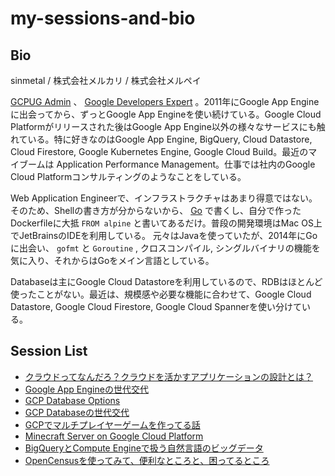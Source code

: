 # my-sessions-and-bio

## Bio

sinmetal / 株式会社メルカリ / 株式会社メルペイ 

[GCPUG Admin](https://gcpug.jp) 、 [Google Developers Expert](https://developers.google.com/experts/people/shingo-ishimura) 。2011年にGoogle App Engineに出会ってから、ずっとGoogle App Engineを使い続けている。Google Cloud Platformがリリースされた後はGoogle App Engine以外の様々なサービスにも触れている。特に好きなのはGoogle App Engine, BigQuery, Cloud Datastore, Cloud Firestore, Google Kubernetes Engine, Google Cloud Build。最近のマイブームは Application Performance Management。仕事では社内のGoogle Cloud Platformコンサルティングのようなことをしている。

Web Application Engineerで、インフラストラクチャはあまり得意ではない。そのため、Shellの書き方が分からないから、 [Go](https://golang.org/) で書くし、自分で作ったDockerfileに大抵 `FROM alpine` と書いてあるだけ。普段の開発環境はMac OS上でJetBrainsのIDEを利用している。
元々はJavaを使っていたが、2014年にGoに出会い、 `gofmt` と `Goroutine` , クロスコンパイル, シングルバイナリの機能を気に入り、それからはGoをメイン言語としている。

Databaseは主にGoogle Cloud Datastoreを利用しているので、RDBはほとんど使ったことがない。最近は、規模感や必要な機能に合わせて、Google Cloud Datastore, Google Cloud Firestore, Google Cloud Spannerを使い分けている。

## Session List

* [クラウドってなんだろ？クラウドを活かすアプリケーションの設計とは？](https://docs.google.com/presentation/d/1WOnNqXKVDSWkgMnct66ml9wpW2ooAi2CMwVMRWTC2ck/edit#slide=id.g3cf2532adc_0_136)
* [Google App Engineの世代交代](https://docs.google.com/presentation/d/1trxz4_ksRyHdj2cAGVKiy3gtx7q1-AE06XbzLraBD44/edit#slide=id.p)
* [GCP Database Options](https://docs.google.com/presentation/d/1ndCwz8hIDOvUBqHXwHc7oDB3Cs0lSRa7M4PGfapy7zQ/edit#slide=id.g3cf2532adc_0_136)
* [GCP Databaseの世代交代](https://docs.google.com/presentation/d/11Jp1gt-n8LxVgrHBRy1ym6iJMsKww-mit1A00IS-oHk/edit#slide=id.g3cf2532adc_0_136)
* [GCPでマルチプレイヤーゲームを作ってる話](https://docs.google.com/presentation/d/1UyPATSN4ec2M8JUyLPpT7C1Z8b53j_9N4MCOR6A5im4/edit#slide=id.p)
* [Minecraft Server on Google Cloud Platform](https://sinmetal-slide.appspot.com/20170707-sinmetalcraft/sinmetalcraft.slide#1)
* [BigQueryとCompute Engineで扱う自然言語のビッグデータ](https://docs.google.com/presentation/d/1y5EDFW_HdrS4cpYXUeTArVzvsUrtN_RamL2sqBHwIm8/edit#slide=id.g16af37ca58_1_0)
* [OpenCensusを使ってみて、便利なところと、困ってるところ](https://docs.google.com/presentation/d/1J0fh9_C-Juhy1N3EB1G9PqR8NRWgwJjb0VCy7VfRbXI/edit#slide=id.p)
